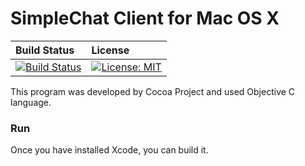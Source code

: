 # SimpleChat Client for Mac OS X

| Build Status                             | License                                  |
| :--------------------------------------- | :--------------------------------------- |
| [![Build Status](https://travis-ci.org/NEONKID/SimpleChat.svg?branch=client)](https://travis-ci.org/NEONKID/SimpleChat) | [![License: MIT](https://img.shields.io/badge/License-MIT-yellow.svg)](https://opensource.org/licenses/MIT) |

This program was developed by Cocoa Project and used Objective C language.



### Run

Once you have installed Xcode, you can build it.

